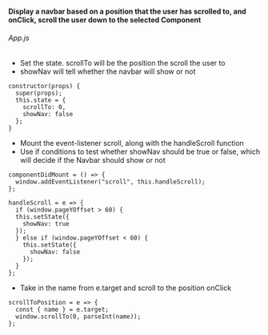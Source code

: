 #### Display a navbar based on a position that the user has scrolled to, and onClick, scroll the user down to the selected Component

###### App.js
* Set the state. scrollTo will be the position the scroll the user to
* showNav will tell whether the navbar will show or not

```
constructor(props) {
  super(props);
  this.state = {
    scrollTo: 0,
    showNav: false
  };
}
```

* Mount the event-listener scroll, along with the handleScroll function
* Use if conditions to test whether showNav should be true or false, which will decide if the Navbar should show or not
```
componentDidMount = () => {
  window.addEventListener("scroll", this.handleScroll);
};

handleScroll = e => {
  if (window.pageYOffset > 60) {
  this.setState({
    showNav: true
  });
  } else if (window.pageYOffset < 60) {
    this.setState({
      showNav: false
    });
  }
};
```

* Take in the name from e.target and scroll to the position onClick
```
scrollToPosition = e => {
  const { name } = e.target;
  window.scrollTo(0, parseInt(name));
};
```
